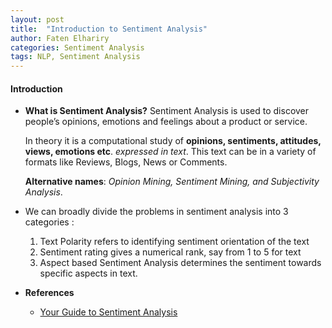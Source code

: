 ```yaml
---
layout: post
title:  "Introduction to Sentiment Analysis"
author: Faten Elhariry
categories: Sentiment Analysis
tags: NLP, Sentiment Analysis
---
```


#### Introduction 
  - **What is Sentiment Analysis?**
    Sentiment Analysis is used to discover people’s opinions, emotions and feelings about a product or service.

    In theory it is a computational study of **opinions, sentiments, attitudes, views, emotions etc**. _expressed in text_. This text can be in a variety of formats like Reviews, Blogs, News or Comments.

    **Alternative names**: _Opinion Mining, Sentiment Mining, and Subjectivity Analysis_.
  - We can broadly divide the problems in sentiment analysis into 3 categories :
    1. Text Polarity refers to identifying sentiment orientation of the text
    2. Sentiment rating gives a numerical rank, say from 1 to 5 for text
    3. Aspect based Sentiment Analysis determines the sentiment towards specific aspects in text.


- **References**
  - [Your Guide to Sentiment Analysis](https://medium.com/seek-blog/your-guide-to-sentiment-analysis-344d43d225a7) 